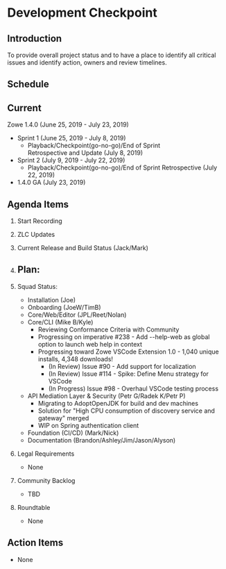 # Development Checkpoint

Introduction
------------
To provide overall project status and to have a place to identify all critical issues and identify action, owners and review timelines.

Schedule
--------

Current
-------

Zowe 1.4.0 (June 25, 2019	- July 23, 2019)
- Sprint 1 (June 25, 2019	- July 8, 2019)
  - Playback/Checkpoint(go-no-go)/End of Sprint Retrospective and Update (July 8, 2019)
- Sprint 2 (July 9, 2019 - July 22, 2019)
	- Playback/Checkpoint(go-no-go)/End of Sprint Retrospective (July 22, 2019)
- 1.4.0 GA (July 23, 2019)


Agenda Items
------------
1. Start Recording
2. ZLC Updates
3. Current Release and Build Status (Jack/Mark)
4. Plan:
    - 
5. Squad Status:
    - Installation (Joe)
    - Onboarding (JoeW/TimB)
    - Core/Web/Editor (JPL/Reet/Nolan)
    - Core/CLI (Mike B/Kyle)
    	- Reviewing Conformance Criteria with Community
        - Progressing on imperative #238 - Add --help-web as global option to launch web help in context
    	- Progressing toward Zowe VSCode Extension 1.0 - 1,040 unique installs, 4,348 downloads!
            - (In Review) Issue #90 - Add support for localization
            - (In Review) Issue #114 - Spike: Define Menu strategy for VSCode
            - (In Progress) Issue #98 - Overhaul VSCode testing process
    - API Mediation Layer & Security (Petr G/Radek K/Petr P)
      - Migrating to AdoptOpenJDK for build and dev machines    
      - Solution for "High CPU consumption of discovery service and gateway" merged 
      - WIP on Spring authentication client
    - Foundation (CI/CD) (Mark/Nick)
    - Documentation (Brandon/Ashley/Jim/Jason/Alyson)


6. Legal Requirements
    - None

7. Community Backlog
    - TBD
8. Roundtable
    - None

Action Items
------------
- None
